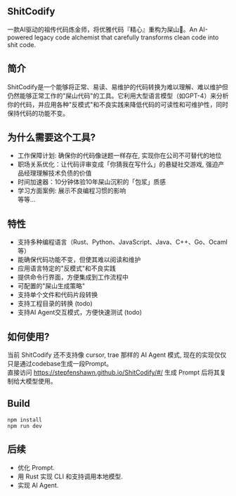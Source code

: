 ## ShitCodify
一款AI驱动的祖传代码炼金师，将优雅代码『精心』重构为屎山💩。An AI-powered legacy code alchemist that carefully transforms clean code into shit code.  

## 简介
ShitCodify是一个能够将正常、易读、易维护的代码转换为难以理解、难以维护但仍然能够正常工作的"屎山代码"的工具。它利用大型语言模型（如GPT-4）来分析你的代码，并应用各种"反模式"和不良实践来降低代码的可读性和可维护性，同时保持代码的功能不变。

## 为什么需要这个工具?
- 工作保障计划: 确保你的代码像谜题一样存在, 实现你在公司不可替代的地位
- 职场关系优化：让代码评审变成「你猜我在写什么」的悬疑社交游戏, 强迫产品经理理解技术负债的价值
- 时间加速器：10分钟体验10年屎山沉积的「包浆」质感  
- 学习方面案例: 展示不良编程习惯的影响  
等等...  

## 特性
- 支持多种编程语言（Rust、Python、JavaScript、Java、C++、Go、Ocaml等）
- 能确保代码功能不变，但使其难以阅读和维护
- 应用语言特定的"反模式"和不良实践
- 提供命令行界面，方便集成到工作流程中
- 可配置的"屎山生成策略"
- 支持单个文件和代码片段转换
- 支持工程目录的转换 (todo)
- 支持AI Agent交互模式，方便快速测试 (todo)

## 如何使用?
当前 ShitCodify 还不支持像 cursor, trae 那样的 AI Agent 模式, 现在的实现仅仅只是通过codebase生成一段Prompt。  
直接访问 https://stepfenshawn.github.io/ShitCodify/#/ 生成 Prompt 后将其复制给大模型使用。  

## Build
```
npm install
npm run dev
```

## 后续
- 优化 Prompt.
- 用 Rust 实现 CLI 和支持调用本地模型.
- 实现 AI Agent.